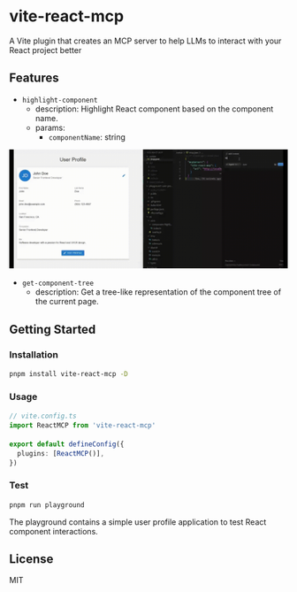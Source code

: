 # vite-react-mcp

A Vite plugin that creates an MCP server to help LLMs to interact with your React project better

## Features

- `highlight-component`
  - description: Highlight React component based on the component name.
  - params: 
    - `componentName`: string

![highligh-component](./playground/demo/demo1.gif)

- `get-component-tree`
  - description: Get a tree-like representation of the component tree of the current page.


## Getting Started

### Installation

```bash
pnpm install vite-react-mcp -D
```

### Usage

```ts
// vite.config.ts
import ReactMCP from 'vite-react-mcp'

export default defineConfig({
  plugins: [ReactMCP()],
})
```

### Test

```bash
pnpm run playground
```

The playground contains a simple user profile application to test React component interactions.


## License

MIT 